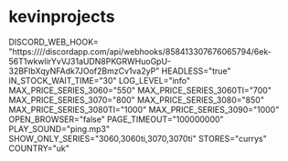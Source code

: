 # kevinprojects
DISCORD_WEB_HOOK= "https:////discordapp.com/api/webhooks/858413307676065794/6ek-56T1wkwlirYvVJ31aUDN8PKGRWHuoGpU-32BFIbXqyNFAdk7JOof2BmzCv1va2yP"
HEADLESS="true"
IN_STOCK_WAIT_TIME="30"
LOG_LEVEL="info"
MAX_PRICE_SERIES_3060="550"
MAX_PRICE_SERIES_3060TI="700"
MAX_PRICE_SERIES_3070="800"
MAX_PRICE_SERIES_3080="850"
MAX_PRICE_SERIES_3080TI="1000"
MAX_PRICE_SERIES_3090="1000"
OPEN_BROWSER="false"
PAGE_TIMEOUT="100000000"
PLAY_SOUND="ping.mp3"
SHOW_ONLY_SERIES="3060,3060ti,3070,3070ti"
STORES="currys"
COUNTRY="uk"
